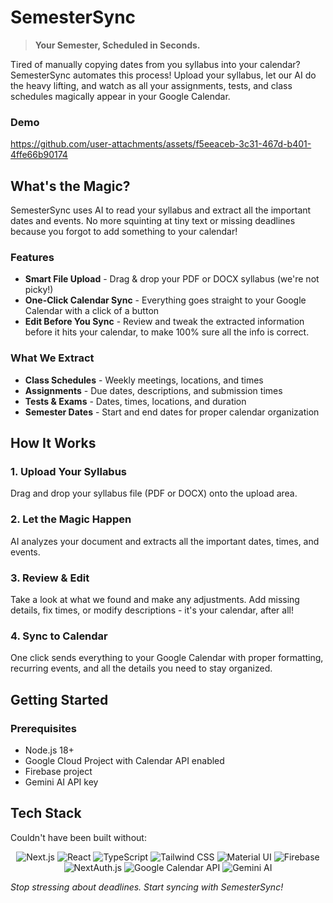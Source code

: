 # SemesterSync

> **Your Semester, Scheduled in Seconds.** 

Tired of manually copying dates from you syllabus into your calendar? SemesterSync automates this process! Upload your syllabus, let our AI do the heavy lifting, and watch as all your assignments, tests, and class schedules magically appear in your Google Calendar. 

### Demo 


https://github.com/user-attachments/assets/f5eeaceb-3c31-467d-b401-4ffe66b90174



## What's the Magic?

SemesterSync uses AI to read your syllabus and extract all the important dates and events. No more squinting at tiny text or missing deadlines because you forgot to add something to your calendar!

### Features 

- **Smart File Upload** - Drag & drop your PDF or DOCX syllabus (we're not picky!)
- **One-Click Calendar Sync** - Everything goes straight to your Google Calendar with a click of a button
- **Edit Before You Sync** - Review and tweak the extracted information before it hits your calendar, to make 100% sure all the info is correct.

###  What We Extract

- **Class Schedules** - Weekly meetings, locations, and times
- **Assignments** - Due dates, descriptions, and submission times
- **Tests & Exams** - Dates, times, locations, and duration
- **Semester Dates** - Start and end dates for proper calendar organization

## How It Works

### 1. **Upload Your Syllabus** 
Drag and drop your syllabus file (PDF or DOCX) onto the upload area. 

### 2. **Let the Magic Happen** 
AI analyzes your document and extracts all the important dates, times, and events. 

### 3. **Review & Edit** 
Take a look at what we found and make any adjustments. Add missing details, fix times, or modify descriptions - it's your calendar, after all!

### 4. **Sync to Calendar** 
One click sends everything to your Google Calendar with proper formatting, recurring events, and all the details you need to stay organized.

## Getting Started

### Prerequisites
- Node.js 18+ 
- Google Cloud Project with Calendar API enabled
- Firebase project
- Gemini AI API key


## Tech Stack

Couldn't have been built without:

<div align="center">
  <img src="https://img.shields.io/badge/Next.js-15.3.4-black?style=for-the-badge&logo=next.js" alt="Next.js" />
  <img src="https://img.shields.io/badge/React-19.0.0-blue?style=for-the-badge&logo=react" alt="React" />
  <img src="https://img.shields.io/badge/TypeScript-5.0-blue?style=for-the-badge&logo=typescript" alt="TypeScript" />
  <img src="https://img.shields.io/badge/Tailwind_CSS-4.0-38B2AC?style=for-the-badge&logo=tailwind-css" alt="Tailwind CSS" />
  <img src="https://img.shields.io/badge/Material_UI-7.1.2-0081CB?style=for-the-badge&logo=material-ui" alt="Material UI" />
  <img src="https://img.shields.io/badge/Firebase-11.9.1-FFCA28?style=for-the-badge&logo=firebase" alt="Firebase" />
  <img src="https://img.shields.io/badge/NextAuth.js-4.24.11-black?style=for-the-badge&logo=next.js" alt="NextAuth.js" />
  <img src="https://img.shields.io/badge/Google_Calendar_API-4285F4?style=for-the-badge&logo=google" alt="Google Calendar API" />
  <img src="https://img.shields.io/badge/Gemini_AI-4285F4?style=for-the-badge&logo=google" alt="Gemini AI" />
</div>

*Stop stressing about deadlines. Start syncing with SemesterSync!* 
